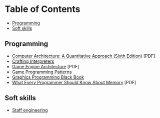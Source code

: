 # Table of Contents
* [Programming](#programming)
* [Soft skills](#soft-skills)

## Programming

* [Computer Architecture: A Quantitative Approach (Sixth Edition)](http://acs.pub.ro/~cpop/SMPA/Computer%20Architecture,%20Sixth%20Edition_%20A%20Quantitative%20Approach%20(%20PDFDrive%20).pdf) [PDF]
* [Crafting Interpreters](https://craftinginterpreters.com/contents.html)
* [Game Engine Architecture](https://www.latexstudio.net/wp-content/uploads/2014/12/Game_Engine_Architecture-en.pdf) [PDF]
* [Game Programming Patterns](https://gameprogrammingpatterns.com/contents.html)
* [Graphics Programming Black Book](https://www.jagregory.com/abrash-black-book/)
* [What Every Programmer Should Know About Memory](https://people.freebsd.org/~lstewart/articles/cpumemory.pdf) [PDF]

## Soft skills

* [Staff engineering](https://staffeng.com/guides/)

